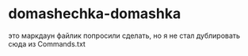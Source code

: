 # domashechka-domashka
это маркдаун файлик попросили сделать, но я не стал дублировать сюда из Commands.txt
